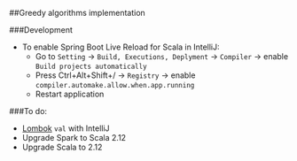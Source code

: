 ##Greedy algorithms implementation

###Development
* To enable Spring Boot Live Reload for Scala in IntelliJ:
  * Go to `Setting` -> `Build, Executions, Deplyment` -> `Compiler` -> enable `Build projects automatically`
  * Press Ctrl+Alt+Shift+/ -> `Registry` -> enable `compiler.automake.allow.when.app.running`
  * Restart application

###To do:
* [Lombok](https://projectlombok.org/features/index.html) `val` with IntelliJ
* Upgrade Spark to Scala 2.12
* Upgrade Scala to 2.12
